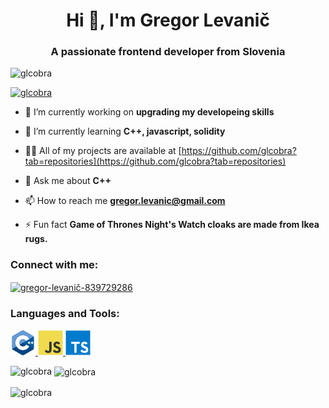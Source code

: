 <h1 align="center">Hi 👋, I'm Gregor Levanič</h1>
<h3 align="center">A passionate frontend developer from Slovenia</h3>

<p align="left"> <img src="https://komarev.com/ghpvc/?username=glcobra&label=Profile%20views&color=0e75b6&style=flat" alt="glcobra" /> </p>

<p align="left"> <a href="https://github.com/ryo-ma/github-profile-trophy"><img src="https://github-profile-trophy.vercel.app/?username=glcobra" alt="glcobra" /></a> </p>

- 🔭 I’m currently working on **upgrading my developeing skills**

- 🌱 I’m currently learning **C++, javascript, solidity**

- 👨‍💻 All of my projects are available at [https://github.com/glcobra?tab=repositories](https://github.com/glcobra?tab=repositories)

- 💬 Ask me about **C++**

- 📫 How to reach me **gregor.levanic@gmail.com**

- ⚡ Fun fact **Game of Thrones Night's Watch cloaks are made from Ikea rugs.**

<h3 align="left">Connect with me:</h3>
<p align="left">
<a href="https://linkedin.com/in/gregor-levanič-839729286" target="blank"><img align="center" src="https://raw.githubusercontent.com/rahuldkjain/github-profile-readme-generator/master/src/images/icons/Social/linked-in-alt.svg" alt="gregor-levanič-839729286" height="30" width="40" /></a>
</p>

<h3 align="left">Languages and Tools:</h3>
<p align="left"> <a href="https://www.w3schools.com/cpp/" target="_blank" rel="noreferrer"> <img src="https://raw.githubusercontent.com/devicons/devicon/master/icons/cplusplus/cplusplus-original.svg" alt="cplusplus" width="40" height="40"/> </a> <a href="https://developer.mozilla.org/en-US/docs/Web/JavaScript" target="_blank" rel="noreferrer"> <img src="https://raw.githubusercontent.com/devicons/devicon/master/icons/javascript/javascript-original.svg" alt="javascript" width="40" height="40"/> </a> <a href="https://www.typescriptlang.org/" target="_blank" rel="noreferrer"> <img src="https://raw.githubusercontent.com/devicons/devicon/master/icons/typescript/typescript-original.svg" alt="typescript" width="40" height="40"/> </a> </p>

<p><img align="left" src="https://github-readme-stats.vercel.app/api/top-langs?username=glcobra&show_icons=true&locale=en&layout=compact" alt="glcobra" /></p>

<p>&nbsp;<img align="center" src="https://github-readme-stats.vercel.app/api?username=glcobra&show_icons=true&locale=en" alt="glcobra" /></p>

<p><img align="center" src="https://github-readme-streak-stats.herokuapp.com/?user=glcobra&" alt="glcobra" /></p>
